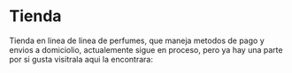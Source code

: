# Tienda
Tienda en linea de linea de perfumes, que maneja metodos de pago y envios a domiciolio, actualemente sigue en proceso, pero ya hay una parte por si gusta visitrala aqui la encontrara:


